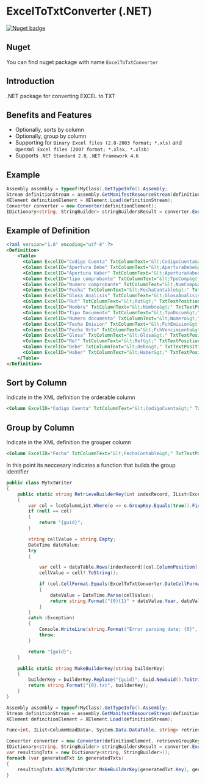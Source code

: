 ExcelToTxtConverter (.NET)
===============================

[![Nuget badge](https://buildstats.info/nuget/ExcelToTxtConverter)](https://www.nuget.org/packages/ExcelToTxtConverter)

Nuget
-----
You can find nuget package with name ```ExcelToTxtConverter```

Introduction
-------
.NET package for converting EXCEL to TXT

Benefits and Features
-------
- Optionally, sorts by column
- Optionally, group by column
- Supporting for ```Binary Excel files (2.0-2003 format; *.xls)``` and ```OpenXml Excel files (2007 format; *.xlsx, *.xlsb)```
- Supports ```.NET Standard 2.0```, ```.NET Framework 4.6```

Example
-------
```C#
Assembly assembly = typeof(MyClass).GetTypeInfo().Assembly;
Stream definitionStream = assembly.GetManifestResourceStream(definitionFile));
XElement definitionElement = XElement.Load(definitionStream);
Converter converter = new Converter(definitionElement);
IDictionary<string, StringBuilder> stringBuildersResult = converter.Execute(excelBytes);
```

Example of Definition
-------
```XML
<?xml version="1.0" encoding="utf-8" ?>
<Definition>
    <Table>
      <Column ExcelID="Codigo Cuenta" TxtColumnText="&lt;CodigoCuenta&gt;" TxtTextPosition="0"></Column>
      <Column ExcelID="Apertura Debe" TxtColumnText="&lt;AperturaDebe&gt;" TxtTextPosition="25" CellFormat="3"></Column>
      <Column ExcelID="Apertura Haber" TxtColumnText="&lt;AperturaHaber&gt;" TxtTextPosition="48" CellFormat="3"></Column>
      <Column ExcelID="tipo comprobante" TxtColumnText="&lt;TpoComp&gt;" TxtTextPosition="71"></Column>
      <Column ExcelID="Numero comprobante" TxtColumnText="&lt;NumComp&gt;" TxtTextPosition="84"></Column>
      <Column ExcelID="Fecha" TxtColumnText="&lt;FechaContable&gt;" TxtTextPosition="106" CellFormat="0"></Column>
      <Column ExcelID="Glosa Analisis" TxtColumnText="&lt;GlosaAnalisis&gt;" TxtTextPosition="124"></Column>
      <Column ExcelID="Rut" TxtColumnText="&lt;Rut&gt;" TxtTextPosition="248"></Column>
      <Column ExcelID="Nombre" TxtColumnText="&lt;Nombre&gt;" TxtTextPosition="262"></Column>
      <Column ExcelID="Tipo Documento" TxtColumnText="&lt;TpoDocum&gt;" TxtTextPosition="386"></Column>
      <Column ExcelID="Numero documento" TxtColumnText="&lt;Numero&gt;" TxtTextPosition="405"></Column>
      <Column ExcelID="Fecha Emision" TxtColumnText="&lt;FchEmision&gt;" TxtTextPosition="427"></Column>
      <Column ExcelID="Fecha Vcto" TxtColumnText="&lt;FchVencimiento&gt;" TxtTextPosition="441"></Column>
      <Column ExcelID="Glosa" TxtColumnText="&lt;Glosa&gt;" TxtTextPosition="461"></Column>
      <Column ExcelID="Ref" TxtColumnText="&lt;Ref&gt;" TxtTextPosition="495"></Column>
      <Column ExcelID="Debe" TxtColumnText="&lt;Debe&gt;" TxtTextPosition="510" CellFormat="3"></Column>
      <Column ExcelID="Haber" TxtColumnText="&lt;Haber&gt;" TxtTextPosition="542" CellFormat="3"></Column>
    </Table>
</Definition>
```

Sort by Column
-------
Indicate in the XML definition the orderable column
```XML
<Column ExcelID="Codigo Cuenta" TxtColumnText="&lt;CodigoCuenta&gt;" TxtTextPosition="0" Orderable="int|string"></Column>
```

Group by Column
-------
Indicate in the XML definition the grouper column
```XML
<Column ExcelID="Fecha" TxtColumnText="&lt;FechaContable&gt;" TxtTextPosition="44" CellFormat="0" GroupKey="true"></Column>
```
In this point its neccesary indicates a function that builds the group identifier
```C#
public class MyTxtWriter
{
    public static string RetrieveBuilderKey(int indexRecord, IList<ExcelToTxtConverter.ColumnHeadData> lceColumnList, System.Data.DataTable dataTable)
    {
        var col = lceColumnList.Where(o => o.GroupKey.Equals(true)).FirstOrDefault();
        if (null == col)
        {
            return "{guid}";
        }

        string cellValue = string.Empty;
        DateTime dateValue;
        try
        {

            var cell = dataTable.Rows[indexRecord][col.ColumnPosition];
            cellValue = cell?.ToString();

            if (col.CellFormat.Equals(ExcelToTxtConverter.DateCellFormatter.Identifier))
            {
                dateValue = DateTime.Parse(cellValue);
                return string.Format("{0}{1}" + dateValue.Year, dateValue.ToString("MM"));
            }
        }
        catch (Exception)
        {
            Console.WriteLine(string.Format("Error parsing date: {0}", cellValue));
            throw;
        }

        return "{guid}";
    }

    public static string MakeBuilderKey(string builderKey)
    {
        builderKey = builderKey.Replace("{guid}", Guid.NewGuid().ToString());
        return string.Format("{0}.txt", builderKey);
    }
}
```

```C#
Assembly assembly = typeof(MyClass).GetTypeInfo().Assembly;
Stream definitionStream = assembly.GetManifestResourceStream(definitionFile));
XElement definitionElement = XElement.Load(definitionStream);

Func<int, IList<ColumnHeadData>, System.Data.DataTable, string> retrieveGroupKeyFunction = new Func<int, IList<ColumnHeadData>, System.Data.DataTable, string>(MyTxtWriter.RetrieveBuilderKey);

Converter converter = new Converter(definitionElement, retrieveGroupKeyFunction);
IDictionary<string, StringBuilder> stringBuildersResult = converter.Execute(excelBytes);
var resultingTxts = new Dictionary<string, StringBuilder>();
foreach (var generatedTxt in generatedTxts)
{
    resultingTxts.Add(MyTxtWriter.MakeBuilderKey(generatedTxt.Key), generatedTxt.Value);
}
```